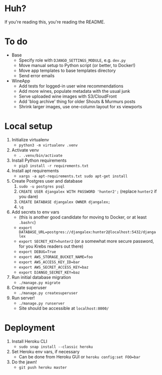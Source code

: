 # Huh?
If you're reading this, you're reading the README.

# To do

- Base
    - Specify role with `DJANGO_SETTINGS_MODULE`, e.g. `dev.py`
    - Move manual setup to Python script (or better, to Docker!)
    - Move app templates to base templates directory
    - Send error emails
- WineApp
    - Add tests for logged-in user wine recommendations
    - Add more wines, populate metadata with the usual junk
    - Serve uploaded wine images with S3/CloudFront
    - Add 'blog archive' thing for older Shouts & Murmurs posts
    - Shrink larger images, use one-column layout for xs viewports

# Local setup

1. Initialize virtualenv    
    - `python3 -m virtualenv .venv`
2. Activate venv
    - `. .venv/bin/activate`
3. Install Python requirements
    - `pip3 install -r requirements.txt`
4. Install apt requirements
    - `xargs -a apt-requirements.txt sudo apt-get install`
5. Create Postgres user and database
    1. `sudo -u postgres psql`
    2. `CREATE USER djangalex WITH PASSWORD 'hunter2';` (replace `hunter2` if you dare)
    3. `CREATE DATABASE djangalex OWNER djangalex;`
    4. `\q`
8. Add secrets to env vars
    - (this is another good candidate for moving to Docker, or at least `.bashrc`)
    - `export DATABASE_URL=postgres://djangalex:hunter2@localhost:5432/djangalex`
    - `export SECRET_KEY=hunter2` (or a somewhat more secure password, for you Krebs readers out there)
    - `export DEBUG=True`
    - `export AWS_STORAGE_BUCKET_NAME=foo`
    - `export AWS_ACCESS_KEY_ID=bar`
    - `export AWS_SECRET_ACCESS_KEY=baz`
    - `export DJANGO_SECRET_KEY=baz`
10. Run initial database migration
    - `./manage.py migrate`
11. Create superuser
    - `./manage.py createsuperuser`
12. Run server!
    - `./manage.py runserver`
    - Site should be accessible at `localhost:8000/`

# Deployment

1. Install Heroku CLI
    - `sudo snap install --classic heroku`
2. Set Heroku env vars, if necessary
    - Can be done from Heroku GUI or `heroku config:set FOO=bar`
3. Do the jawn!
    - `git push heroku master`
